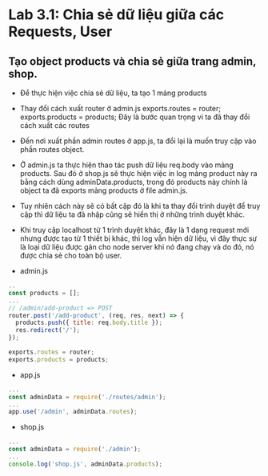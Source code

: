 # Lab 3.1: Chia sẻ dữ liệu giữa các Requests, User

## Tạo object products và chia sẻ giữa trang admin, shop.

- Để thực hiện việc chia sẻ dữ liệu, ta tạo 1 mảng products
- Thay đổi cách xuất router ở admin.js
  exports.routes = router;
  exports.products = products;
  Đây là bước quan trọng vì ta đã thay đổi cách xuất các routes
- Đến nơi xuất phần admin routes ở app.js, ta đổi lại là muốn truy cập vào phần routes object.

- Ở admin.js ta thực hiện thao tác push dữ liệu req.body vào mảng products. Sau đó ở shop.js sẽ thực hiện việc in log mảng product này ra bằng cách dùng adminData.products, trong đó products này chính là object ta đã exports mảng products ở file admin.js.
- Tuy nhiên cách này sẽ có bất cập đó là khi ta thay đổi trình duyệt để truy cập thì dữ liệu ta đã nhập cũng sẽ hiển thị ở những trình duyệt khác.
- Khi truy cập localhost từ 1 trình duyệt khác, đây là 1 dạng request mới nhưng được tạo từ 1 thiết bị khác, thì log vẫn hiện dữ liệu, vì đây thực sự là loại dữ liệu được gán cho node server khi nó đang chạy và do đó, nó được chia sẻ cho toàn bộ user.

* admin.js

```javascript
..
const products = [];
...
// /admin/add-product => POST
router.post('/add-product', (req, res, next) => {
  products.push({ title: req.body.title });
  res.redirect('/');
});

exports.routes = router;
exports.products = products;
```

- app.js

```javascript
...
const adminData = require('./routes/admin');
...
app.use('/admin', adminData.routes);
```

- shop.js

```javascript
...
const adminData = require('./admin');
...
console.log('shop.js', adminData.products);
```
